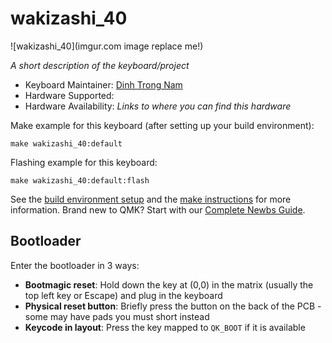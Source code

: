 # wakizashi_40

![wakizashi_40](imgur.com image replace me!)

*A short description of the keyboard/project*

* Keyboard Maintainer: [Dinh Trong Nam](https://github.com/_iny.tdo_)
* Hardware Supported: 
* Hardware Availability: *Links to where you can find this hardware*

Make example for this keyboard (after setting up your build environment):

    make wakizashi_40:default

Flashing example for this keyboard:

    make wakizashi_40:default:flash

See the [build environment setup](https://docs.qmk.fm/#/getting_started_build_tools) and the [make instructions](https://docs.qmk.fm/#/getting_started_make_guide) for more information. Brand new to QMK? Start with our [Complete Newbs Guide](https://docs.qmk.fm/#/newbs).

## Bootloader

Enter the bootloader in 3 ways:

* **Bootmagic reset**: Hold down the key at (0,0) in the matrix (usually the top left key or Escape) and plug in the keyboard
* **Physical reset button**: Briefly press the button on the back of the PCB - some may have pads you must short instead
* **Keycode in layout**: Press the key mapped to `QK_BOOT` if it is available

